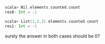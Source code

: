 ```scala
scala> Nil.elements.counted.count
res0: Int = -1

scala> List(1,2,3).elements.counted.count
res1: Int = -1
```

surely the answer in both cases should be 0?
